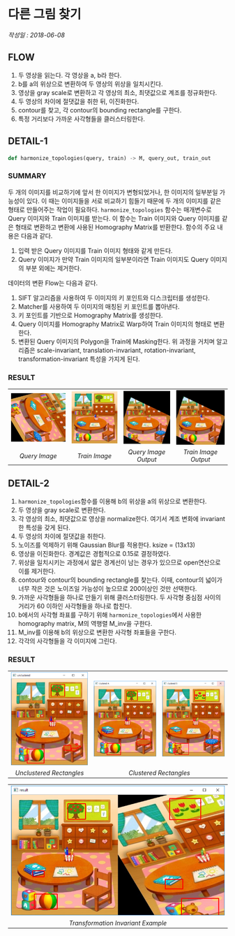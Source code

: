 # 다른 그림 찾기

*작성일 : 2018-06-08*

## FLOW

1. 두 영상을 읽는다. 각 영상을 a, b라 한다.
2. b를 a의 위상으로 변환하여 두 영상의 위상을 일치시킨다.
3. 영상을 gray scale로 변환하고 각 영상의 최소, 최댓값으로 계조를 정규화한다.
4. 두 영상의 차이에 절댓값을 취한 뒤, 이진화한다.
5. contour를 찾고, 각 contour의 bounding rectangle를 구한다.
6. 특정 거리보다 가까운 사각형들을 클러스터링한다.

## DETAIL-1

```python
def harmonize_topologies(query, train) -> M, query_out, train_out
```

### SUMMARY

두 개의 이미지를 비교하기에 앞서 한 이미지가 변형되었거나, 한 이미지의 일부분일 가능성이 있다. 이 때는 이미지들을 서로 비교하기 힘들기 때문에 두 개의 이미지를 같은 형태로 만들어주는 작업이 필요하다.
`harmonize_topologies` 함수는 매개변수로 Query 이미지와 Train 이미지를 받는다. 이 함수는 Train 이미지와 Query 이미지를 같은 형태로 변환하고 변환에 사용된 Homography Matrix를 반환한다. 함수의 주요 내용은 다음과 같다.
1. 입력 받은 Query 이미지를 Train 이미지 형태와 같게 만든다.
2. Query 이미지가 만약 Train 이미지의 일부분이라면 Train 이미지도 Query 이미지의 부분 외에는 제거한다.

데이터의 변환 Flow는 다음과 같다.
1. SIFT 알고리즘을 사용하여 두 이미지의 키 포인트와 디스크립터를 생성한다.
2. Matcher를 사용하여 두 이미지의 매칭된 키 포인트를 뽑아낸다.
3. 키 포인트를 기반으로 Homography Matrix를 생성한다.
4. Query 이미지를 Homography Matrix로 Warp하여 Train 이미지의 형태로 변환한다.
5. 변환된 Query 이미지의 Polygon을 Train에 Masking한다.
위 과정을 거치며 알고리즘은 scale-invariant, translation-invariant, rotation-invariant, transformation-invariant 특성을 가지게 된다.

### RESULT

<table>
  <tr>
    <td><img src="assets/query_image.png" alt="query_image"></td>
    <td><img src="assets/train_image.png" alt="train_image"></td>
    <td><img src="assets/query_image_output.png" alt="query_image_output"></td>
    <td><img src="assets/train_image_output.png" alt="train_image_output"></td>
  </tr>
  <tr>
    <td align="center"><i>Query Image</i></td>
    <td align="center"><i>Train Image</i></td>
    <td align="center"><i>Query Image Output</i></td>
    <td align="center"><i>Train Image Output</i></td>
  </tr>
</table>

## DETAIL-2

1. `harmonize_topologies`함수를 이용해 b의 위상을 a의 위상으로 변환한다.
2. 두 영상을 gray scale로 변환한다.
3. 각 영상의 최소, 최댓값으로 영상을 normalize한다. 여기서 계조 변화에 invariant한 특성을 갖게 된다.
4. 두 영상의 차이에 절댓값을 취한다. 
5. 노이즈를 억제하기 위해 Gaussian Blur를 적용한다. ksize = (13x13)
6. 영상을 이진화한다. 경계값은 경험적으로 0.15로 결정하였다.
7. 위상을 일치시키는 과정에서 얇은 경계선이 남는 경우가 있으므로 open연산으로 이를 제거한다.
8. contour와 contour의 bounding rectangle를 찾는다. 이때, contour의 넓이가 너무 작은 것은 노이즈일 가능성이 높으므로 200이상인 것만 선택한다.
9. 가까운 사각형들을 하나로 만들기 위해 클러스터링한다. 두 사각형 중심점 사이의 거리가 60 이하인 사각형들을 하나로 합친다.
10. b에서의 사각형 좌표를 구하기 위해 `harmonize_topologies`에서 사용한 homography matrix, M의 역행렬 M_inv을 구한다.
11. M_inv를 이용해 b의 위상으로 변환한 사각형 좌표들을 구한다.
12. 각각의 사각형들을 각 이미지에 그린다.

### RESULT

<table style="text-align: center">
  <tr>
    <td><img src="assets/unclustered_rectangles.png" alt="unclustered_rectangles"></td>
    <td>
      <img src="assets/clustered_rectangles_01.png" alt="clustered_rectangles_01">
    </td>
    <td>
      <img src="assets/clustered_rectangles_02.png" alt="clustered_rectangles_02">
    </td>
  </tr>
  <tr>
    <td align="center"><i>Unclustered Rectangles</i></td>
    <td colspan="2" align="center"><i>Clustered Rectangles</i></td>
  </tr>
</table>

<table style="text-align: center">
  <tr>
    <td><img src="assets/transformation_invariant_example.png" alt="transformation_invariant_example"></td>
  </tr>
  <tr>
    <td align="center"><i>Transformation Invariant Example</i></td>
  </tr>
</table>
